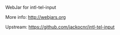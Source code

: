 WebJar for intl-tel-input

More info: http://webjars.org

Upstream: https://github.com/jackocnr/intl-tel-input